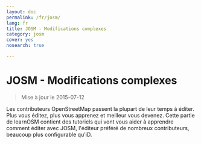 ```yaml
---
layout: doc
permalink: /fr/josm/
lang: fr
title: JOSM - Modifications complexes
category: josm
cover: yes
nosearch: true

---
```


JOSM - Modifications complexes
================

> Mise à jour le 2015-07-12  

Les contributeurs OpenStreetMap passent la plupart de leur temps à éditer. Plus vous
éditez, plus vous apprenez et meilleur vous devenez. Cette partie de learnOSM
contient des tutoriels qui vont vous aider à apprendre comment éditer avec JOSM, l'éditeur préféré de nombreux contributeurs, beaucoup plus configurable qu'iD.